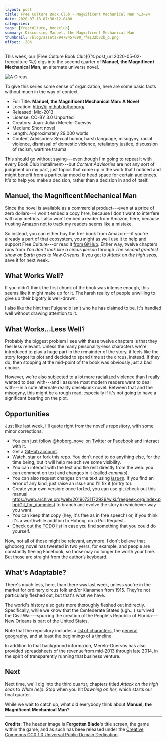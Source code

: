 ```yaml
---
layout: post
title: Free Culture Book Club - Magnificent Mechanical Man §13–24
date: 2020-07-18 07:30:12-0400
categories:
tags: [freeculture, bookclub]
summary: Discussing Manuel, the Magnificent Mechanical Man
thumbnail: /blog/assets/9478457090_7fe132b72b_o.png
offset: -38%
---
```


This week, our [Free Culture Book Club]({% post_url 2020-05-02-freeculture %}) digs into the second quarter of **Manuel, the Magnificent Mechanical Man**, an alternate universe novel.

![A Circus](/blog/assets/9478457090_7fe132b72b_o.png "A circus, the book's cover image")

To give this series some sense of organization, here are some basic facts without much in the way of context.

 * Full Title:  **Manuel, the Magnificent Mechanical Man: A Novel**
 * Location:  <http://jj.github.io/hoborg/>
 * Released:  Mid-2013
 * License:  CC-BY 3.0 Unported
 * Creators:  Juan-Julián Merelo-Guervós
 * Medium:  Short novel
 * Length:  Approximately 29,000 words
 * Content Advisories:  Sexual humor, harsh language, misogyny, racial violence, dismissal of domestic violence, retaliatory justice, discussion of racism, wartime trauma

This should go without saying---even though I'm going to repeat it with every Book Club installment---but *Content Advisories* are not any sort of judgment on my part, just topics that come up in the work that I noticed and might benefit from a particular mood or head space for certain audiences.  It's to help you make a decision, rather than a decision in and of itself.

## Manuel, the Magnificent Mechanical Man

Since the novel is available as a commercial product---even at a price of zero dollars---I won't embed a copy here, because I don't want to interfere with any metrics.  I also won't embed a reader from Amazon, here, because trusting Amazon not to track my readers seems like a mistake.

So instead, you can either buy the free book from Amazon---if you're already a part of that ecosystem, you might as well use it to help and support Free Culture---or read it [from GitHub](https://github.com/JJ/hoborg/blob/master/text/text.md).  Either way, twelve chapters runs from *You don't look like a circus person* through *The second greatest show on Earth goes to New Orleans*.  If you get to *Attack on the high seas*, save it for next week.

## What Works Well?

If you didn't think the first chunk of the book was intense enough, this seems like it might make up for it.  The harsh reality of people unwilling to give up their bigotry is well-drawn.

I also like the hint that Fulgencio isn't who he has claimed to be.  It's handled well without drawing attention to it.

## What Works...Less Well?

Probably the biggest problem I see with these twelve chapters is that they feel less relevant.  Unless the many personality-less characters we're introduced to play a huge part in the remainder of the story, it feels like the story forgot its plot and decided to spend time at the circus, instead.  If they do, then stopping at the mid-point of the book was obviously just a bad choice.

However, we're also subjected to a lot more racialized violence than I really wanted to deal with---and I assume most modern readers want to deal with---in a cute alternate reality dieselpunk novel.  Between that and the misogyny, this might be a rough read, especially if it's not going to have a significant bearing on the plot.

## Opportunities

Just like last week, I'll quote right from the novel's repository, with some minor corrections:

 * You can just [follow @hoborg_novel on Twitter](http://twitter.com/hoborg_novel) or [Facebook](https://www.facebook.com/ManuelTheMagnificent) and interact with it.
 * Get a [GitHub account](http://github.com).
 * Watch, star or fork this repo. You don't need to do anything else, for the time being, but it will help me achieve some visibility.
 * You can interact with the text and the rest directly from the web:  you can comment on text and changes in it (called *commits*).
 * You can also request changes on the text using [*issues*](https://github.com/JJ/hoborg/issues). If you find an error of any kind, just raise an issue and I'll fix it (or try to).
 * Create your own version: once forked, you can use git (check out this manual <https://web.archive.org/web/20190731172929/wiki.freegeek.org/index.php/Git_for_dummies>) to branch and evolve the story in whichever way you want.
 * You can keep that copy (hey, it's free as in free speech) or, if you think it's a worthwhile addition to Hoborg, do a Pull Request.
 * [Check out the TODO list](https://github.com/JJ/hoborg/TODO.md) in case you find something that you could do yourself.

Now, not all of those might be relevant, anymore.  I don't believe that @hoborg_novel has tweeted in two years, for example, and people are constantly fleeing Facebook, so those may no longer be worth your time.  But those are straight from the author's keyboard.

## What's Adaptable?

There's much less, here, than there was last week, unless you're in the market for ordinary circus folk and/or Klansmen from 1915.  They're not particularly fleshed out, but that's what we have.

The world's history also gets more thoroughly fleshed out indirectly.  Specifically, while we know that the Confederate States (ugh...) survived the Civil War---spurring the creation of the People's Republic of Florida---New Orleans is part of the United States.

Note that the repository includes a [list of characters](https://github.com/JJ/hoborg/blob/master/text/characters.md), the [general geography](https://github.com/JJ/hoborg/blob/master/text/geography.md), and at least the beginnings of a [timeline](https://github.com/JJ/hoborg/blob/master/text/timeline.md).

In addition to that background information, Merelo-Guervós has also provided spreadsheets of the revenue from mid-2013 through late 2014, in the spirit of transparently running that business venture.

## Next

Next time, we'll dig into the third quarter, chapters titled *Attack on the high seas* to *White help*.  Stop when you hit *Dawning on her*, which starts our final quarter.

While we wait to catch up, what did everybody think about **Manuel, the Magnificent Mechanical Man**?

* * *

**Credits**:  The header image is **Forgotten Blade**'s title screen, the game within the game, and as such has been released under the [Creative Commons CC0 1.0 Universal Public Domain Dedication](https://creativecommons.org/publicdomain/zero/1.0/).
